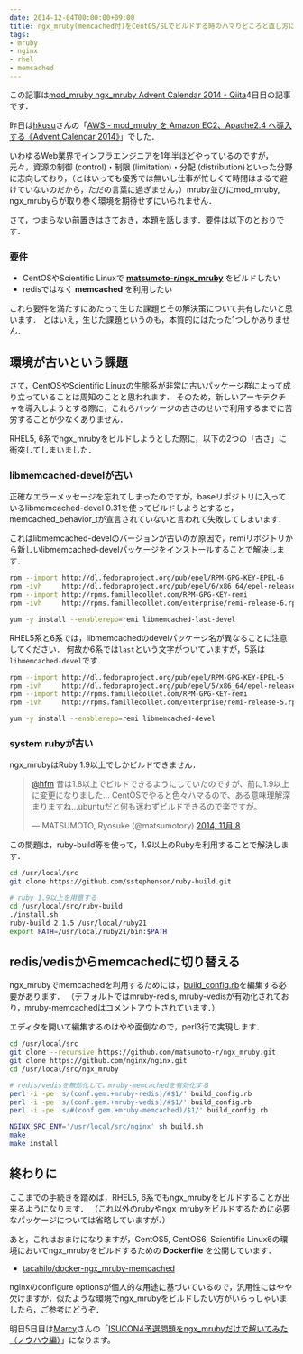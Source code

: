 ```yaml
---
date: 2014-12-04T00:00:00+09:00
title: ngx_mruby(memcached付)をCentOS/SLでビルドする時のハマりどころと直し方について
tags: 
- mruby
- nginx
- rhel
- memcached
---
```

この記事は[mod_mruby ngx_mruby Advent Calendar 2014 - Qiita](http://qiita.com/advent-calendar/2014/mod-ngx-mruby)4日目の記事です．

昨日は[hkusu](http://qiita.com/hkusu)さんの「[AWS - mod_mruby を Amazon EC2、Apache2.4 へ導入する《Advent Calendar 2014》](http://qiita.com/hkusu/items/ca8622c83b0bfc2cac72)」でした．

いわゆるWeb業界でインフラエンジニアを1年半ほどやっているのですが，元々，資源の制御 (control)・制限 (limitation)・分配 (distribution)といった分野に志向しており，（とはいっても優秀では無いし仕事が忙しくて時間はまるで避けていないのだから，ただの言葉に過ぎません，）mruby並びにmod\_mruby, ngx\_mrubyらが取り巻く環境を期待せずにいられません．

さて，つまらない前置きはさておき，本題を話します．要件は以下のとおりです．

### 要件

- CentOSやScientific Linuxで **[matsumoto-r/ngx_mruby](https://github.com/matsumoto-r/ngx_mruby)** をビルドしたい
- redisではなく **memcached** を利用したい

これら要件を満たすにあたって生じた課題とその解決策について共有したいと思います．
とはいえ，生じた課題というのも，本質的にはたった1つしかありません．

## 環境が古いという課題

さて，CentOSやScientific Linuxの生態系が非常に古いパッケージ群によって成り立っていることは周知のことと思われます．
そのため，新しいアーキテクチャを導入しようとする際に，これらパッケージの古さのせいで利用するまでに苦労することが少なくありません．

RHEL5, 6系でngx_mrubyをビルドしようとした際に，以下の2つの「古さ」に衝突してしまいました．

### libmemcached-develが古い

正確なエラーメッセージを忘れてしまったのですが，baseリポジトリに入っているlibmemcached-devel 0.31を使ってビルドしようとすると， memcached_behavior_tが宣言されていないと言われて失敗してしまいます．

これはlibmemcached-develのバージョンが古いのが原因で，remiリポジトリから新しいlibmemcached-develパッケージをインストールすることで解決します．

```sh
rpm --import http://dl.fedoraproject.org/pub/epel/RPM-GPG-KEY-EPEL-6
rpm -ivh     http://dl.fedoraproject.org/pub/epel/6/x86_64/epel-release-6-8.noarch.rpm
rpm --import http://rpms.famillecollet.com/RPM-GPG-KEY-remi
rpm -ivh     http://rpms.famillecollet.com/enterprise/remi-release-6.rpm

yum -y install --enablerepo=remi libmemcached-last-devel
```

RHEL5系と6系では，libmemcachedのdevelパッケージ名が異なることに注意してください．
何故か6系では`last`という文字がついていますが，5系は`libmemcached-devel`です．

```sh
rpm --import http://dl.fedoraproject.org/pub/epel/RPM-GPG-KEY-EPEL-5
rpm -ivh     http://dl.fedoraproject.org/pub/epel/5/x86_64/epel-release-5-4.noarch.rpm
rpm --import http://rpms.famillecollet.com/RPM-GPG-KEY-remi
rpm -ivh     http://rpms.famillecollet.com/enterprise/remi-release-5.rpm

yum -y install --enablerepo=remi libmemcached-devel
```

### system rubyが古い

ngx_mrubyはRuby 1.9以上でしかビルドできません．

<blockquote class="twitter-tweet" lang="ja"><p lang="ja" dir="ltr"><a href="https://twitter.com/hfm">@hfm</a> 昔は1.8以上でビルドできるようにしていたのですが、前に1.9以上に変更になりました… CentOSでやると色々ハマるので、ある意味理解深まりますね…ubuntuだと何も迷わずビルドできるので楽ですが。</p>&mdash; MATSUMOTO, Ryosuke (@matsumotory) <a href="https://twitter.com/matsumotory/status/531055848844324864">2014, 11月 8</a></blockquote>
<script async src="//platform.twitter.com/widgets.js" charset="utf-8"></script>

この問題は，ruby-build等を使って，1.9以上のRubyを利用することで解決します．

```sh
cd /usr/local/src
git clone https://github.com/sstephenson/ruby-build.git

# ruby 1.9以上を用意する
cd /usr/local/src/ruby-build
./install.sh
ruby-build 2.1.5 /usr/local/ruby21
export PATH=/usr/local/ruby21/bin:$PATH
```

## redis/vedisからmemcachedに切り替える

ngx_mrubyでmemcachedを利用するためには，[build_config.rb](https://github.com/matsumoto-r/ngx_mruby/blob/master/build_config.rb)を編集する必要があります．
（デフォルトではmruby-redis, mruby-vedisが有効化されており，mruby-memcachedはコメントアウトされています．）

エディタを開いて編集するのはやや面倒なので，perl3行で実現します．

```sh
cd /usr/local/src
git clone --recursive https://github.com/matsumoto-r/ngx_mruby.git
git clone https://github.com/nginx/nginx.git
cd /usr/local/src/ngx_mruby

# redis/vedisを無効化して，mruby-memcachedを有効化する
perl -i -pe 's/(conf.gem.+mruby-redis)/#$1/' build_config.rb
perl -i -pe 's/(conf.gem.+mruby-vedis)/#$1/' build_config.rb
perl -i -pe 's/#(conf.gem.+mruby-memcached)/$1/' build_config.rb

NGINX_SRC_ENV='/usr/local/src/nginx' sh build.sh
make
make install
```

## 終わりに

ここまでの手続きを踏めば，RHEL5, 6系でもngx_mrubyをビルドすることが出来るようになります．
（これ以外のrubyやngx_mrubyをビルドするために必要なパッケージについては省略していますが．）

あと，これはおまけになりますが，CentOS5, CentOS6, Scientific Linux6の環境においてngx_mrubyをビルドするための **Dockerfile** を公開しています．

- [tacahilo/docker-ngx_mruby-memcached](https://github.com/tacahilo/docker-ngx_mruby-memcached)

nginxのconfigure optionsが個人的な用途に基づいているので，汎用性にはやや欠けますが，似たような環境でngx_mrubyをビルドしたい方がいらっしゃいましたら，ご参考にどうぞ．

明日5日目は[Marcy](http://qiita.com/Marcy)さんの「[ISUCON4予選問題をngx_mrubyだけで解いてみた（ノウハウ編）](http://qiita.com/Marcy/items/1a7ab35970c31d169bf8)」になります。
